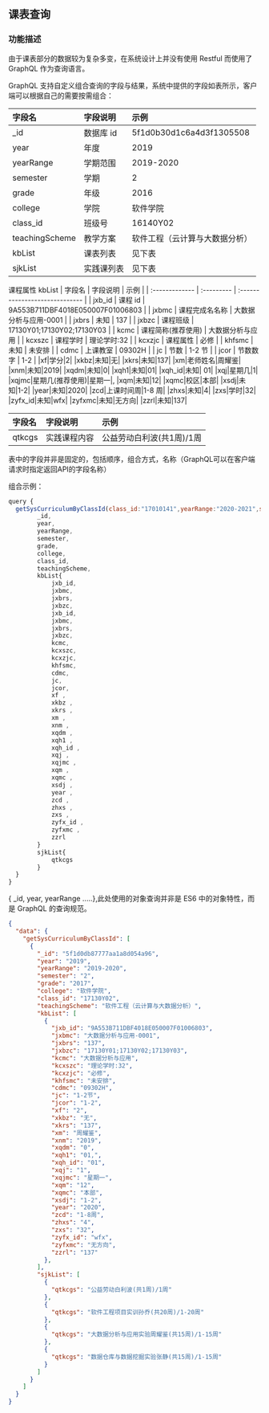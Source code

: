 ## 课表查询

### 功能描述

<d-tips type="point">由于课表部分的数据较为复杂多变，在系统设计上并没有使用 Restful 而使用了 GraphQL 作为查询语言。</d-tips>

<d-req-title title="根据班级号查询课表(区分大小写)" http_methods="GET" url="https://miniapp.zb2l3.com/curriculum"></d-req-title>

<d-req>
<d-req-parm title="Request Parameters">
<d-req-parm-item name="query" necess="required" type="String" desc="GraphQL的查询模型"></d-req-parm-item>
</d-req-parm>
</d-req>

GraphQL 支持自定义组合查询的字段与结果，系统中提供的字段如表所示，客户端可以根据自己的需要按需组合：

| 字段名         | 字段说明   | 示例                           |
| :------------- | :--------- | :----------------------------- |
| \_id           | 数据库 id  | 5f1d0b30d1c6a4d3f1305508       |
| year           | 年度       | 2019                           |
| yearRange      | 学期范围   | 2019-2020                      |
| semester       | 学期       | 2                              |
| grade          | 年级       | 2016                           |
| college        | 学院       | 软件学院                       |
| class_id       | 班级号     | 16140Y02                       |
| teachingScheme | 教学方案   | 软件工程（云计算与大数据分析） |
| kbList         | 课表列表   | 见下表                         |
| sjkList        | 实践课列表 | 见下表                         |

课程属性 kbList
| 字段名 | 字段说明 | 示例 |
| :------------- | :--------- | :----------------------------- |
| jxb_id | 课程 id | 9A553B711DBF4018E050007F01006803 |
| jxbmc | 课程完成名名称 | 大数据分析与应用-0001 |
| jxbrs | 未知 | 137 |
| jxbzc | 课程班级 | 17130Y01;17130Y02;17130Y03 |
| kcmc | 课程简称(推荐使用) | 大数据分析与应用 |
| kcxszc | 课程学时 | 理论学时:32 |
| kcxzjc | 课程属性 | 必修 |
| khfsmc | 未知 | 未安排 |
| cdmc | 上课教室 | 09302H |
| jc | 节数 | 1-2 节 |
| jcor | 节数数字 | 1-2 |
|xf|学分|2|
|xkbz|未知|无|
|xkrs|未知|137|
|xm|老师姓名|周耀鉴|
|xnm|未知|2019|
|xqdm|未知|0|
|xqh1|未知|01|
|xqh_id|未知| 01|
|xqj|星期几|1|
|xqjmc|星期几(推荐使用)|星期一|,
|xqm|未知|12|
|xqmc|校区|本部|
|xsdj|未知|1-2|
|year|未知|2020|
|zcd|上课时间周|1-8 周|
|zhxs|未知|4|
|zxs|学时|32|
|zyfx_id|未知|wfx|
|zyfxmc|未知|无方向|
|zzrl|未知|137|

| 字段名 | 字段说明 | 示例 |
| :------------- | :--------- | :----------------------------- |
| qtkcgs | 实践课程内容|公益劳动白利波(共1周)/1周 |

<d-tips type="point">表中的字段并非是固定的，包括顺序，组合方式，名称（GraphQL可以在客户端请求时指定返回API的字段名称）</d-tips>


组合示例：

```js
query {
  getSysCurriculumByClassId(class_id:"17010141",yearRange:"2020-2021",semester:"1"){
        _id,
        year,
        yearRange,
        semester,
        grade,
        college,
        class_id,
        teachingScheme,
        kbList{
            jxb_id,
            jxbmc,
            jxbrs,
            jxbzc,
            jxb_id,
            jxbmc,
            jxbrs,
            jxbzc,
            kcmc,
            kcxszc,
            kcxzjc,
            khfsmc,
            cdmc,
            jc,
            jcor,
            xf ,
            xkbz ,
            xkrs ,
            xm ,
            xnm ,
            xqdm ,
            xqh1 ,
            xqh_id ,
            xqj ,
            xqjmc ,
            xqm ,
            xqmc ,
            xsdj ,
            year ,
            zcd ,
            zhxs ,
            zxs ,
            zyfx_id ,
            zyfxmc ,
            zzrl
        }
        sjkList{
            qtkcgs
        }
  }
}
```

<d-tips type="attention">{ \_id, year, yearRange .....},此处使用的对象查询并非是 ES6 中的对象特性，而是 GraphQL 的查询规范。</d-tips>

<d-rep>
<d-rep-title title="请求成功，返回结果">
<d-rep-status status_code="200" status_des="OK"/> 
</d-rep-title>
<d-rep-code>

```json
{
  "data": {
    "getSysCurriculumByClassId": [
      {
        "_id": "5f1d0db87777aa1a8d054a96",
        "year": "2019",
        "yearRange": "2019-2020",
        "semester": "2",
        "grade": "2017",
        "college": "软件学院",
        "class_id": "17130Y02",
        "teachingScheme": "软件工程（云计算与大数据分析）",
        "kbList": [
          {
            "jxb_id": "9A553B711DBF4018E050007F01006803",
            "jxbmc": "大数据分析与应用-0001",
            "jxbrs": "137",
            "jxbzc": "17130Y01;17130Y02;17130Y03",
            "kcmc": "大数据分析与应用",
            "kcxszc": "理论学时:32",
            "kcxzjc": "必修",
            "khfsmc": "未安排",
            "cdmc": "09302H",
            "jc": "1-2节",
            "jcor": "1-2",
            "xf": "2",
            "xkbz": "无",
            "xkrs": "137",
            "xm": "周耀鉴",
            "xnm": "2019",
            "xqdm": "0",
            "xqh1": "01,",
            "xqh_id": "01",
            "xqj": "1",
            "xqjmc": "星期一",
            "xqm": "12",
            "xqmc": "本部",
            "xsdj": "1-2",
            "year": "2020",
            "zcd": "1-8周",
            "zhxs": "4",
            "zxs": "32",
            "zyfx_id": "wfx",
            "zyfxmc": "无方向",
            "zzrl": "137"
          },
        ],
        "sjkList": [
          {
            "qtkcgs": "公益劳动白利波(共1周)/1周"
          },
          {
            "qtkcgs": "软件工程项目实训孙乔(共20周)/1-20周"
          },
          {
            "qtkcgs": "大数据分析与应用实验周耀鉴(共15周)/1-15周"
          },
          {
            "qtkcgs": "数据仓库与数据挖掘实验张静(共15周)/1-15周"
          }
        ]
      }
    ]
  }
}
```
</d-rep-code>
</d-rep>
